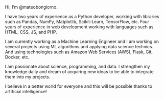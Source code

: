 Hi, I’m @mateobongiorno.

I have two years of experience as a Python developer, working with libraries such as Pandas, NumPy, Matplotlib, Scikit-Learn, TensorFlow, etc. Four years of experience in web development working with languages such as HTML, CSS, JS, and PHP.

I am currently working as a Machine Learning Engineer and I am working on several projects using ML algorithms and applying data science technics. And using technologies such as Amazon Web Services (AWS), Flask, Git, Docker, etc.

I am passionate about science, programming, and data. I strengthen my knowledge daily and dream of acquiring new ideas to be able to integrate them into my projects.

I believe in a better world for everyone and this will be possible thanks to artificial intelligence!
